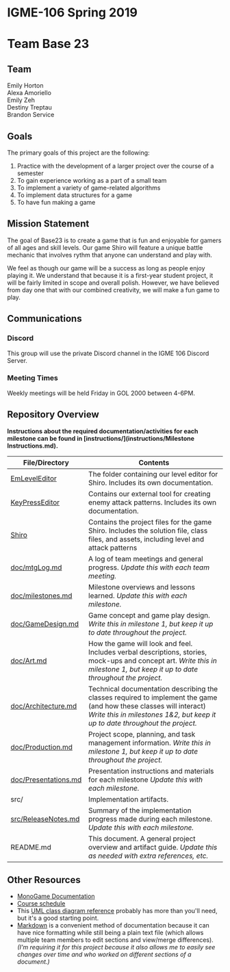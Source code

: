 # IGME-106 Spring 2019 
# Team **Base 23**


## Team

Emily Horton  
Alexa Amoriello  
Emily Zeh  
Destiny Treptau  
Brandon Service  

## Goals
The primary goals of this project are the following:
1. Practice with the development of a larger project over the course of a semester
2. To gain experience working as a part of a small team
3. To implement a variety of game-related algorithms 
4. To implement data structures for a game 
5. To have fun making a game

## Mission Statement
The goal of Base23 is to create a game that is fun and enjoyable for gamers of all ages and skill levels. Our game Shiro will feature a unique battle mechanic that
involves rythm that anyone can understand and play with.

We feel as though our game will be a success as long as people enjoy playing it. We understand that because it is a first-year student project, it will be fairly 
limited in scope and overall polish. However, we have believed from day one that with our combined creativity, we will make a fun game to play.

## Communications

### Discord
This group will use the private Discord channel in the IGME 106 Discord Server.

### Meeting Times
Weekly meetings will be held Friday in GOL 2000 between 4-6PM.

## Repository Overview

**Instructions about the required documentation/activities for each milestone can be found in [instructions/](instructions/Milestone Instructions.md).**

| File/Directory | Contents |
| -------------- | ----------- |
| [EmLevelEditor](EmLevelEditor) | The folder containing our level editor for Shiro. Includes its own documentation.
| [KeyPressEditor](KeyPressEditor) | Contains our external tool for creating enemy attack patterns. Includes its own documentation.
| [Shiro](Shiro) | Contains the project files for the game Shiro. Includes the solution file, class files, and assets, including level and attack patterns
| [doc/mtgLog.md](doc/mtgLog.md) | A log of team meetings and general progress.  _Update this with each team meeting._|
| [doc/milestones.md](doc/milestones.md) | Milestone overviews and lessons learned. _Update this with each milestone._ |
| [doc/GameDesign.md](doc/GameDesign.md) | Game concept and game play design. _Write this in milestone 1, but keep it up to date throughout the project._ | 
| [doc/Art.md](doc/Art.md) | How the game will look and feel. Includes verbal descriptions, stories, mock-ups and concept art. _Write this in milestone 1, but keep it up to date throughout the project._| 
| [doc/Architecture.md](doc/Architecture.md) | Technical documentation describing the classes required to implement the game (and how these classes will interact) _Write this in milestones 1&2, but keep it up to date throughout the project._ | 
| [doc/Production.md](doc/Production.md) | Project scope, planning, and task management information. _Write this in milestone 1, but keep it up to date throughout the project._ |
| [doc/Presentations.md](doc/Presentations.md) | Presentation instructions and materials for each milestone _Update this with each milestone._| 
| src/ | Implementation artifacts.|
| [src/ReleaseNotes.md](src/ReleaseNotes.md) | Summary of the implementation progress made during each milestone. _Update this with each milestone._| 
| README.md | This document. A general project overview and artifact guide. _Update this as needed with extra references, etc._|

## Other Resources
- [MonoGame Documentation](http://www.monogame.net/documentation/?page=main)
- [Course schedule](https://people.rit.edu/~esmvcs/files/2185/IGME106_Course_Schedule_2185.htm)
- This [UML class diagram reference](https://www.uml-diagrams.org/class-reference.html) probably has more than you'll need, but it's a good starting point.
- [Markdown](https://docs.gitlab.com/ee/user/markdown.html) is a convenient method of documentation because it can have nice formatting while still being a plain text file (which allows multiple team members to edit sections and view/merge differences). _(I'm requiring it for this project because it also allows me to easily see changes over time and who worked on different sections of a document.)_

